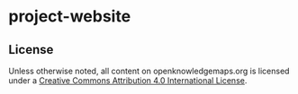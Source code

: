 # project-website

## License
Unless otherwise noted, all content on openknowledgemaps.org is licensed under a [Creative Commons Attribution 4.0 International License](https://creativecommons.org/licenses/by/4.0/).
